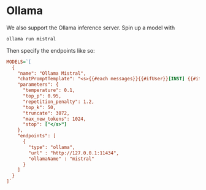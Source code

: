 # Ollama


We also support the Ollama inference server. Spin up a model with

```bash
ollama run mistral
```

Then specify the endpoints like so:

```ini
MODELS=`[
  {
    "name": "Ollama Mistral",
    "chatPromptTemplate": "<s>{{#each messages}}{{#ifUser}}[INST] {{#if @first}}{{#if @root.preprompt}}{{@root.preprompt}}\n{{/if}}{{/if}} {{content}} [/INST]{{/ifUser}}{{#ifAssistant}}{{content}}</s> {{/ifAssistant}}{{/each}}",
    "parameters": {
      "temperature": 0.1,
      "top_p": 0.95,
      "repetition_penalty": 1.2,
      "top_k": 50,
      "truncate": 3072,
      "max_new_tokens": 1024,
      "stop": ["</s>"]
    },
    "endpoints": [
      {
        "type": "ollama",
        "url" : "http://127.0.0.1:11434",
        "ollamaName" : "mistral"
      }
    ]
  }
]`
```
